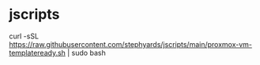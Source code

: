 # jscripts


curl -sSL https://raw.githubusercontent.com/stephyards/jscripts/main/proxmox-vm-templateready.sh | sudo bash
